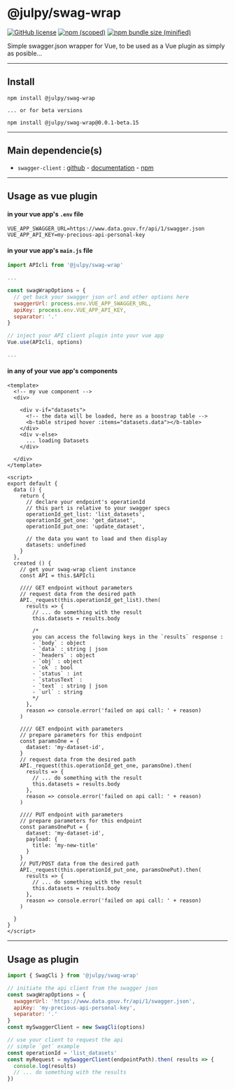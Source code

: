 
# @julpy/swag-wrap

[![GitHub license](https://img.shields.io/github/license/co-demos/swag-wrap)](https://github.com/co-demos/swag-wrap/blob/master/LICENSE) [![npm (scoped)](https://img.shields.io/npm/v/@julpy/swag-wrap.svg)](https://www.npmjs.com/package/@julpy/swag-wrap) [![npm bundle size (minified)](https://img.shields.io/bundlephobia/min/@julpy/swag-wrap.svg)](https://www.npmjs.com/package/@julpy/swag-wrap)

Simple swagger.json wrapper for Vue, to be used as a Vue plugin as simply as posible...

---------
## Install

```terminal
npm install @julpy/swag-wrap

... or for beta versions

npm install @julpy/swag-wrap@0.0.1-beta.15
```

--------
## Main dependencie(s)

- `swagger-client` : [github](https://github.com/swagger-api/swagger-js) - [documentation](https://github.com/swagger-api/swagger-js#readme) - [npm](https://www.npmjs.com/package/swagger-client)


-------
## Usage as vue plugin

#### in your vue app's `.env` file
```env
VUE_APP_SWAGGER_URL=https://www.data.gouv.fr/api/1/swagger.json
VUE_APP_API_KEY=my-precious-api-personal-key
```

#### in your vue app's `main.js` file
```js
import APIcli from '@julpy/swag-wrap'

...

const swagWrapOptions = {
  // get back your swagger json url and other options here
  swaggerUrl: process.env.VUE_APP_SWAGGER_URL,
  apiKey: process.env.VUE_APP_API_KEY,
  separator: '.'
}

// inject your API client plugin into your vue app
Vue.use(APIcli, options)

...

```

#### in any of your vue app's components

```vue
<template>
  <!-- my vue component -->
  <div>

    <div v-if="datasets">
      <!-- the data will be loaded, here as a boostrap table -->
      <b-table striped hover :items="datasets.data"></b-table>
    </div>
    <div v-else>
      ... loading Datasets
    </div>

  </div>
</template>

<script>
export default {
  data () {
    return {
      // declare your endpoint's operationId
      // this part is relative to your swagger specs
      operationId_get_list: 'list_datasets',
      operationId_get_one: 'get_dataset',
      operationId_put_one: 'update_dataset',

      // the data you want to load and then display
      datasets: undefined
    }
  },
  created () {
    // get your swag-wrap client instance
    const API = this.$APIcli

    //// GET endpoint without parameters
    // request data from the desired path
    API._request(this.operationId_get_list).then(
      results => {
        // ... do something with the result
        this.datasets = results.body

        /*
        you can access the following keys in the `results` response : 
        - `body` : object
        - `data` : string | json
        - `headers` : object
        - `obj` : object
        - `ok` : bool
        - `status` : int
        - `statusText` : 
        - `text` : string | json
        - `url` : string
        */
      },
      reason => console.error('failed on api call: ' + reason)
    )

    //// GET endpoint with parameters
    // prepare parameters for this endpoint
    const paramsOne = {
      dataset: 'my-dataset-id',
    }
    // request data from the desired path
    API._request(this.operationId_get_one, paramsOne).then(
      results => {
        // ... do something with the result
        this.datasets = results.body
      },
      reason => console.error('failed on api call: ' + reason)
    )

    //// PUT endpoint with parameters
    // prepare parameters for this endpoint
    const paramsOnePut = {
      dataset: 'my-dataset-id',
      payload: {
        title: 'my-new-title'
      }
    }
    // PUT/POST data from the desired path
    API._request(this.operationId_put_one, paramsOnePut).then(
      results => {
        // ... do something with the result
        this.datasets = results.body
      },
      reason => console.error('failed on api call: ' + reason)
    )

  }
}
</script>
```


-------
## Usage as plugin

```js
import { SwagCli } from '@julpy/swag-wrap'

// initiate the api client from the swagger json
const swagWrapOptions = {
  swaggerUrl: 'https://www.data.gouv.fr/api/1/swagger.json',
  apiKey: 'my-precious-api-personal-key',
  separator: '.'
}
const mySwaggerClient = new SwagCli(options)

// use your client to request the api
// simple `get` example
const operationId = 'list_datasets'
const myRequest = mySwaggerClient(endpointPath).then( results => {
  console.log(results)
  // ... do something with the results
})
```
